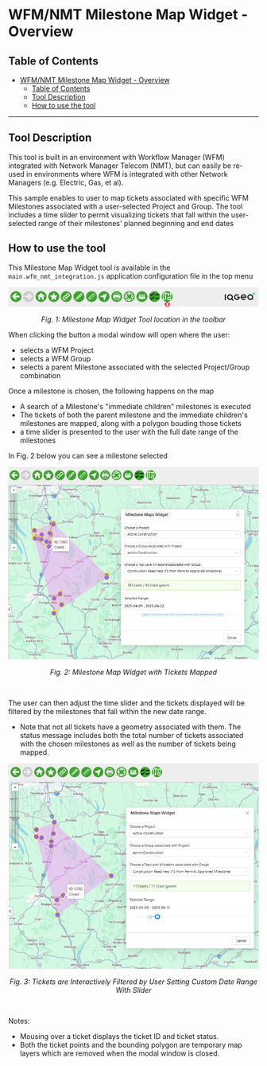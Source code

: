 # WFM/NMT Milestone Map Widget - Overview

## Table of Contents

-   [WFM/NMT Milestone Map Widget - Overview](#wfmnmt-integration---overview)
    -   [Table of Contents](#table-of-contents)
    -   [Tool Description](#tool-description)
    -   [How to use the tool](#how-to-use-the-tool)

---

## Tool Description

This tool is built in an environment with Workflow Manager (WFM) integrated with Network Manager Telecom (NMT), but can easily be re-used in environments where WFM is integrated with other Network Managers (e.g. Electric, Gas, et al).

This sample enables to user to map tickets associated with specific WFM Milestones associated with a user-selected Project and Group. The tool includes a time slider to permit visualizing tickets that fall within the user-selected range of their milestones' planned beginning and end dates

## How to use the tool

This Milestone Map Widget tool is available in the `main.wfm_nmt_integration.js` application configuration file in the top menu

![Milestone Map Widget location in the toolbar](./WFM_NMT_Milestone_Map_Widget_1.png)

<p align="center"><i>Fig. 1: Milestone Map Widget Tool location in the toolbar</i></p>

When clicking the button a modal window will open where the user:

-   selects a WFM Project
-   selects a WFM Group
-   selects a parent Milestone associated with the selected Project/Group combination

Once a milestone is chosen, the following happens on the map

-   A search of a Milestone's "immediate children" milestones is executed
-   The tickets of both the parent milestone and the immediate children's milestones are mapped, along with a polygon bouding those tickets
-   a time slider is presented to the user with the full date range of the milestones

In Fig. 2 below you can see a milestone selected

![Milestone Map Widget with Tickets Displayed](./WFM_NMT_Milestone_Map_Widget_2.png)

<p align="center"><i>Fig. 2: Milestone Map Widget with Tickets Mapped</i></p>

&#8291;
&#8291;

The user can then adjust the time slider and the tickets displayed will be filtered by the milestones that fall within the new date range.

-   Note that not all tickets have a geometry associated with them. The status message includes both the total number of tickets associated with the chosen milestones as well as the number of tickets being mapped.

![Tickets Filtered by User Selected Date Range](./WFM_NMT_Milestone_Map_Widget_3.png)

<p align="center"><i>Fig. 3: Tickets are Interactively Filtered by User Setting Custom Date Range With Slider</i></p>

&#8291;
&#8291;

Notes:

-   Mousing over a ticket displays the ticket ID and ticket status.
-   Both the ticket points and the bounding polygon are temporary map layers which are removed when the modal window is closed.
